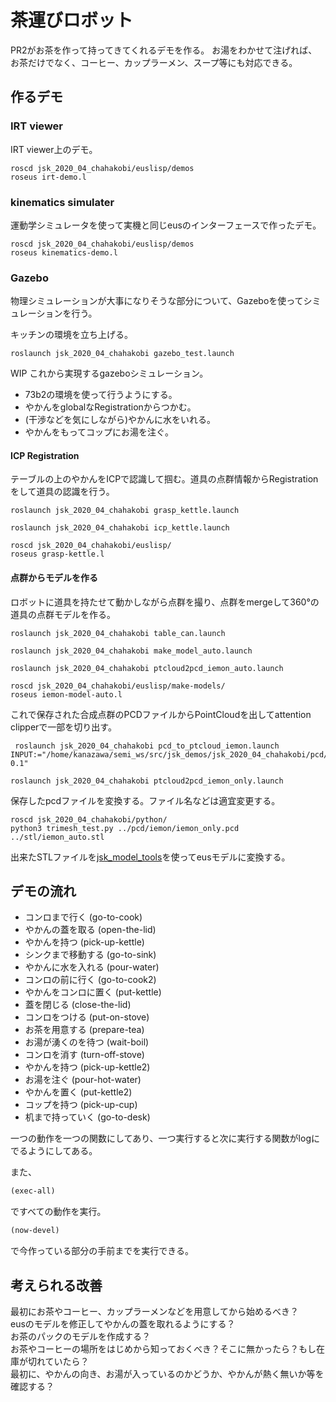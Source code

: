 # 茶運びロボット

PR2がお茶を作って持ってきてくれるデモを作る。
お湯をわかせて注げれば、お茶だけでなく、コーヒー、カップラーメン、スープ等にも対応できる。

## 作るデモ
### IRT viewer  
IRT viewer上のデモ。
```
roscd jsk_2020_04_chahakobi/euslisp/demos
roseus irt-demo.l
```

###  kinematics simulater  
運動学シミュレータを使って実機と同じeusのインターフェースで作ったデモ。
```
roscd jsk_2020_04_chahakobi/euslisp/demos
roseus kinematics-demo.l
```

### Gazebo  
物理シミュレーションが大事になりそうな部分について、Gazeboを使ってシミュレーションを行う。

キッチンの環境を立ち上げる。
```
roslaunch jsk_2020_04_chahakobi gazebo_test.launch
```
WIP これから実現するgazeboシミュレーション。
- 73b2の環境を使って行うようにする。
- やかんをglobalなRegistrationからつかむ。
- (干渉などを気にしながら)やかんに水をいれる。
- やかんをもってコップにお湯を注ぐ。

#### ICP Registration
テーブルの上のやかんをICPで認識して掴む。道具の点群情報からRegistrationをして道具の認識を行う。
```
roslaunch jsk_2020_04_chahakobi grasp_kettle.launch

roslaunch jsk_2020_04_chahakobi icp_kettle.launch

roscd jsk_2020_04_chahakobi/euslisp/
roseus grasp-kettle.l
```

#### 点群からモデルを作る
ロボットに道具を持たせて動かしながら点群を撮り、点群をmergeして360°の道具の点群モデルを作る。
```
roslaunch jsk_2020_04_chahakobi table_can.launch

roslaunch jsk_2020_04_chahakobi make_model_auto.launch

roslaunch jsk_2020_04_chahakobi ptcloud2pcd_iemon_auto.launch

roscd jsk_2020_04_chahakobi/euslisp/make-models/
roseus iemon-model-auto.l
```

これで保存された合成点群のPCDファイルからPointCloudを出してattention clipperで一部を切り出す。
```
 roslaunch jsk_2020_04_chahakobi pcd_to_ptcloud_iemon.launch INPUT:="/home/kanazawa/semi_ws/src/jsk_demos/jsk_2020_04_chahakobi/pcd/iemon/iemon_auto_94103000.pcd 0.1"

roslaunch jsk_2020_04_chahakobi ptcloud2pcd_iemon_only.launch
```

保存したpcdファイルを変換する。ファイル名などは適宜変更する。
```
roscd jsk_2020_04_chahakobi/python/
python3 trimesh_test.py ../pcd/iemon/iemon_only.pcd ../stl/iemon_auto.stl
```
出来たSTLファイルを[jsk_model_tools](https://github.com/jsk-ros-pkg/jsk_model_tools#convert-from-cad-manually)を使ってeusモデルに変換する。

## デモの流れ

- コンロまで行く (go-to-cook)
- やかんの蓋を取る (open-the-lid)
- やかんを持つ (pick-up-kettle)
- シンクまで移動する (go-to-sink)
- やかんに水を入れる (pour-water)
- コンロの前に行く (go-to-cook2)
- やかんをコンロに置く (put-kettle)
- 蓋を閉じる (close-the-lid)
- コンロをつける (put-on-stove)
- お茶を用意する (prepare-tea)
- お湯が湧くのを待つ (wait-boil)
- コンロを消す (turn-off-stove)
- やかんを持つ (pick-up-kettle2)
- お湯を注ぐ (pour-hot-water)
- やかんを置く (put-kettle2)
- コップを持つ (pick-up-cup)
- 机まで持っていく (go-to-desk)

一つの動作を一つの関数にしてあり、一つ実行すると次に実行する関数がlogにでるようにしてある。  

また、
```lisp
(exec-all)
```
ですべての動作を実行。
```lisp
(now-devel)
```
で今作っている部分の手前までを実行できる。  

## 考えられる改善
最初にお茶やコーヒー、カップラーメンなどを用意してから始めるべき？  
eusのモデルを修正してやかんの蓋を取れるようにする？  
お茶のパックのモデルを作成する？  
お茶やコーヒーの場所をはじめから知っておくべき？そこに無かったら？もし在庫が切れていたら？  
最初に、やかんの向き、お湯が入っているのかどうか、やかんが熱く無いか等を確認する？  
